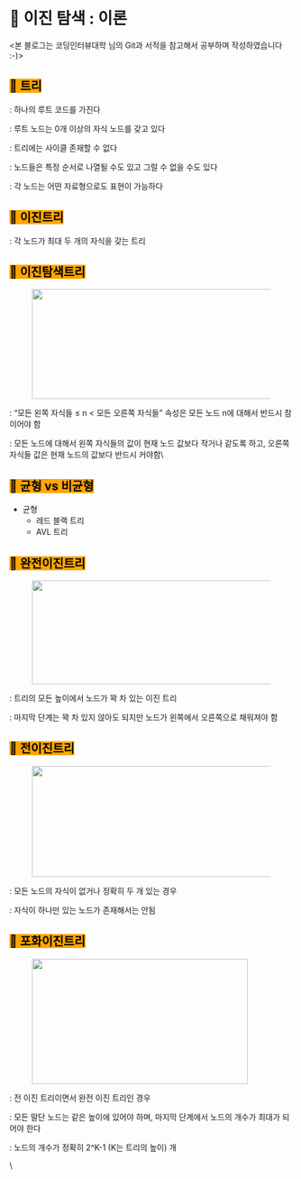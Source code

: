 # 🐢 이진 탐색 : 이론

<본 블로그는 코딩인터뷰대학 님의 Git과 서적을 참고해서 공부하며 작성하였습니다 :-)>

## <mark style="background-color:orange;">🫧 트리</mark>

: 하나의 루트 코드를 가진다

: 루트 노드는 0개 이상의 자식 노드를 갖고 있다

: 트리에는 사이클 존재할 수 없다

: 노드들은 특정 순서로 나열될 수도 있고 그럴 수 없을 수도 있다

: 각 노드는 어떤 자료형으로도 표현이 가능하다



## <mark style="background-color:orange;">🫧 이진트리</mark>

: 각 노드가 최대 두 개의 자식을 갖는 트리



## <mark style="background-color:orange;">🫧 이진탐색트리</mark>

<figure><img src="https://blog.kakaocdn.net/dn/1gU1h/btsmGlbEPHl/bD1wy8rBZ3nIJg1UG3LyKk/img.png" alt="" height="195" width="513"><figcaption></figcaption></figure>

: “모든 왼쪽 자식들 ≤ n < 모든 오른쪽 자식들” 속성은 모든 노드 n에 대해서 반드시 참이어야 함

: 모든 노드에 대해서 왼쪽 자식들의 값이 현재 노드 값보다 작거나 같도록 하고, 오른쪽 자식들 값은 현재 노드의 값보다 반드시 커야함\


## <mark style="background-color:orange;">🫧 균형 vs 비균형</mark>

* 균형
  * 레드 블랙 트리
  * AVL 트리



## <mark style="background-color:orange;">🫧 완전이진트리</mark>

<figure><img src="https://blog.kakaocdn.net/dn/bqbV8J/btsmHa1zLhF/GrCMBVl98BwaoXK3sISZ5K/img.png" alt="" height="184" width="573"><figcaption></figcaption></figure>

: 트리의 모든 높이에서 노드가 꽉 차 있는 이진 트리

: 마지막 단계는 꽉 차 있지 않아도 되지만 노드가 왼쪽에서 오른쪽으로 채워져야 함



## <mark style="background-color:orange;">🫧 전이진트리</mark>

<figure><img src="https://blog.kakaocdn.net/dn/crbxbt/btsmGPQRQuY/Ye4dm1vO1bAp8aJcAZSFD1/img.png" alt="" height="197" width="526"><figcaption></figcaption></figure>

: 모든 노드의 자식이 없거나 정확히 두 개 있는 경우

: 자식이 하나만 있는 노드가 존재해서는 안됨



## <mark style="background-color:orange;">🫧 포화이진트리</mark>

<figure><img src="https://blog.kakaocdn.net/dn/nd3FP/btsmJherDXL/sYGtKV6Krw9Shiu0ZyZB7K/img.png" alt="" height="222" width="383"><figcaption></figcaption></figure>

: 전 이진 트리이면서 완전 이진 트리인 경우

: 모든 말단 노드는 같은 높이에 있어야 하며, 마지막 단계에서 노드의 개수가 최대가 되어야 한다

: 노드의 개수가 정확히 2^K-1 (K는 트리의 높이) 개

\
